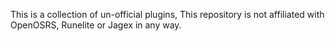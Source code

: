 This is a collection of un-official plugins, This repository is not affiliated with OpenOSRS, Runelite or Jagex in any way.
